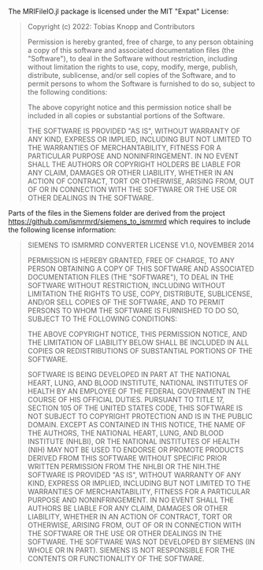 The MRIFileIO.jl package is licensed under the MIT "Expat" License:

> Copyright (c) 2022: Tobias Knopp and Contributors
>
> Permission is hereby granted, free of charge, to any person obtaining
> a copy of this software and associated documentation files (the
> "Software"), to deal in the Software without restriction, including
> without limitation the rights to use, copy, modify, merge, publish,
> distribute, sublicense, and/or sell copies of the Software, and to
> permit persons to whom the Software is furnished to do so, subject to
> the following conditions:
>
> The above copyright notice and this permission notice shall be
> included in all copies or substantial portions of the Software.
>
> THE SOFTWARE IS PROVIDED "AS IS", WITHOUT WARRANTY OF ANY KIND,
> EXPRESS OR IMPLIED, INCLUDING BUT NOT LIMITED TO THE WARRANTIES OF
> MERCHANTABILITY, FITNESS FOR A PARTICULAR PURPOSE AND NONINFRINGEMENT.
> IN NO EVENT SHALL THE AUTHORS OR COPYRIGHT HOLDERS BE LIABLE FOR ANY
> CLAIM, DAMAGES OR OTHER LIABILITY, WHETHER IN AN ACTION OF CONTRACT,
> TORT OR OTHERWISE, ARISING FROM, OUT OF OR IN CONNECTION WITH THE
> SOFTWARE OR THE USE OR OTHER DEALINGS IN THE SOFTWARE.

Parts of the files in the Siemens folder are derived from the project
  https://github.com/ismrmrd/siemens_to_ismrmrd
which requires to include the following license information:

> SIEMENS TO ISMRMRD CONVERTER LICENSE V1.0, NOVEMBER 2014
> 
> PERMISSION IS HEREBY GRANTED, FREE OF CHARGE, TO ANY PERSON OBTAINING
> A COPY OF THIS SOFTWARE AND ASSOCIATED DOCUMENTATION FILES (THE
> "SOFTWARE"), TO DEAL IN THE SOFTWARE WITHOUT RESTRICTION, INCLUDING
> WITHOUT LIMITATION THE RIGHTS TO USE, COPY, DISTRIBUTE, SUBLICENSE,
> AND/OR SELL COPIES OF THE SOFTWARE, AND TO PERMIT PERSONS TO WHOM THE
> SOFTWARE IS FURNISHED TO DO SO, SUBJECT TO THE FOLLOWING CONDITIONS:
> 
> THE ABOVE COPYRIGHT NOTICE, THIS PERMISSION NOTICE, AND THE LIMITATION
> OF LIABILITY BELOW SHALL BE INCLUDED IN ALL COPIES OR REDISTRIBUTIONS
> OF SUBSTANTIAL PORTIONS OF THE SOFTWARE.
> 
> SOFTWARE IS BEING DEVELOPED IN PART AT THE NATIONAL HEART, LUNG, AND BLOOD
> INSTITUTE, NATIONAL INSTITUTES OF HEALTH BY AN EMPLOYEE OF THE FEDERAL
> GOVERNMENT IN THE COURSE OF HIS OFFICIAL DUTIES. PURSUANT TO TITLE 17,
> SECTION 105 OF THE UNITED STATES CODE, THIS SOFTWARE IS NOT SUBJECT TO
> COPYRIGHT PROTECTION AND IS IN THE PUBLIC DOMAIN. EXCEPT AS CONTAINED IN
> THIS NOTICE, THE NAME OF THE AUTHORS, THE NATIONAL HEART, LUNG, AND BLOOD
> INSTITUTE (NHLBI), OR THE NATIONAL INSTITUTES OF HEALTH (NIH) MAY NOT
> BE USED TO ENDORSE OR PROMOTE PRODUCTS DERIVED FROM THIS SOFTWARE WITHOUT
> SPECIFIC PRIOR WRITTEN PERMISSION FROM THE NHLBI OR THE NIH.THE SOFTWARE IS
> PROVIDED "AS IS", WITHOUT WARRANTY OF ANY KIND, EXPRESS OR IMPLIED,
> INCLUDING BUT NOT LIMITED TO THE WARRANTIES OF MERCHANTABILITY, FITNESS
> FOR A PARTICULAR PURPOSE AND NONINFRINGEMENT. IN NO EVENT SHALL THE
> AUTHORS BE LIABLE FOR ANY CLAIM, DAMAGES OR OTHER LIABILITY, WHETHER
> IN AN ACTION OF CONTRACT, TORT OR OTHERWISE, ARISING FROM, OUT OF OR
> IN CONNECTION WITH THE SOFTWARE OR THE USE OR OTHER DEALINGS IN THE SOFTWARE.
> THE SOFTWARE WAS NOT DEVELOPED BY SIEMENS (IN WHOLE OR IN PART). SIEMENS IS
> NOT RESPONSIBLE FOR THE CONTENTS OR FUNCTIONALITY OF THE SOFTWARE. 
